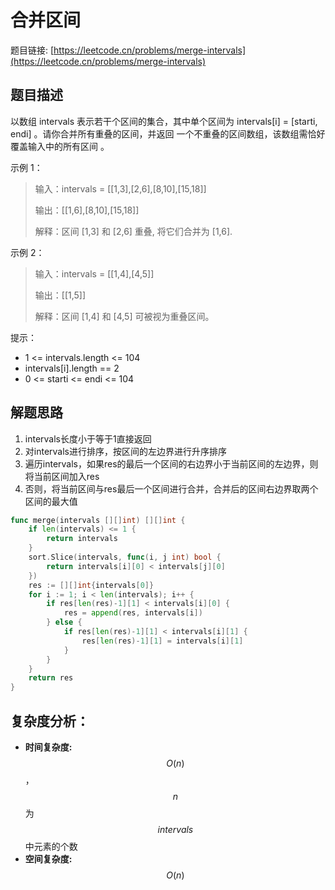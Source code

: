 # 合并区间

题目链接: [https://leetcode.cn/problems/merge-intervals](https://leetcode.cn/problems/merge-intervals)

## 题目描述

以数组 intervals 表示若干个区间的集合，其中单个区间为 intervals[i] = [starti, endi] 。请你合并所有重叠的区间，并返回 一个不重叠的区间数组，该数组需恰好覆盖输入中的所有区间 。

示例 1：

> 输入：intervals = [[1,3],[2,6],[8,10],[15,18]]
>
> 输出：[[1,6],[8,10],[15,18]]
>
> 解释：区间 [1,3] 和 [2,6] 重叠, 将它们合并为 [1,6].

示例 2：

> 输入：intervals = [[1,4],[4,5]]
>
> 输出：[[1,5]]
>
> 解释：区间 [1,4] 和 [4,5] 可被视为重叠区间。
 

提示：

- 1 <= intervals.length <= 104
- intervals[i].length == 2
- 0 <= starti <= endi <= 104

## 解题思路

1. intervals长度小于等于1直接返回
2. 对intervals进行排序，按区间的左边界进行升序排序
3. 遍历intervals，如果res的最后一个区间的右边界小于当前区间的左边界，则将当前区间加入res
4. 否则，将当前区间与res最后一个区间进行合并，合并后的区间右边界取两个区间的最大值

```go
func merge(intervals [][]int) [][]int {
	if len(intervals) <= 1 {
		return intervals
	}
	sort.Slice(intervals, func(i, j int) bool {
		return intervals[i][0] < intervals[j][0]
	})
	res := [][]int{intervals[0]}
	for i := 1; i < len(intervals); i++ {
		if res[len(res)-1][1] < intervals[i][0] {
			res = append(res, intervals[i])
		} else {
			if res[len(res)-1][1] < intervals[i][1] {
				res[len(res)-1][1] = intervals[i][1]
			}
		}
	}
	return res
}
```

## 复杂度分析：

* **时间复杂度:** $$O(n)$$，$$n$$为$$intervals$$中元素的个数
* **空间复杂度:** $$O(n)$$
